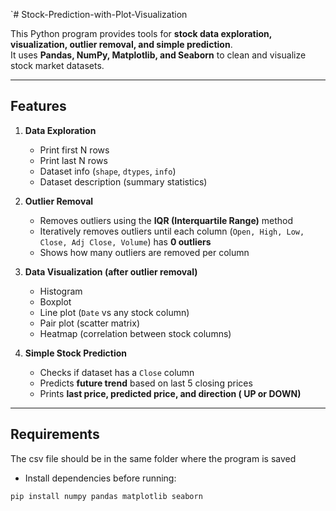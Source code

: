 `# Stock-Prediction-with-Plot-Visualization

This Python program provides tools for **stock data exploration, visualization, outlier removal, and simple prediction**.  
It uses **Pandas, NumPy, Matplotlib, and Seaborn** to clean and visualize stock market datasets.

---

##  Features

1. **Data Exploration**
   - Print first N rows
   - Print last N rows
   - Dataset info (`shape`, `dtypes`, `info`)
   - Dataset description (summary statistics)

2. **Outlier Removal**
   - Removes outliers using the **IQR (Interquartile Range)** method
   - Iteratively removes outliers until each column (`Open, High, Low, Close, Adj Close, Volume`) has **0 outliers**
   - Shows how many outliers are removed per column

3. **Data Visualization (after outlier removal)**
   - Histogram
   - Boxplot
   - Line plot (`Date` vs any stock column)
   - Pair plot (scatter matrix)
   - Heatmap (correlation between stock columns)

4. **Simple Stock Prediction**
   - Checks if dataset has a `Close` column
   - Predicts **future trend** based on last 5 closing prices
   - Prints **last price, predicted price, and direction ( UP or  DOWN)**

---

## Requirements

The csv file should be in the same folder where the program is saved
 - Install dependencies before running:

```bash
pip install numpy pandas matplotlib seaborn
